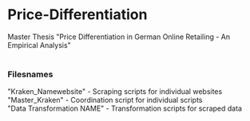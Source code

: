 # Price-Differentiation
Master Thesis "Price Differentiation in German Online Retailing - An Empirical Analysis"
<br>
<br>
<h3>Filesnames</h3>
"Kraken_Namewebsite" - Scraping scripts for individual websites
<br>
"Master_Kraken" - Coordination script for individual scripts
<br>
"Data Transformation NAME" - Transformation scripts for scraped data
